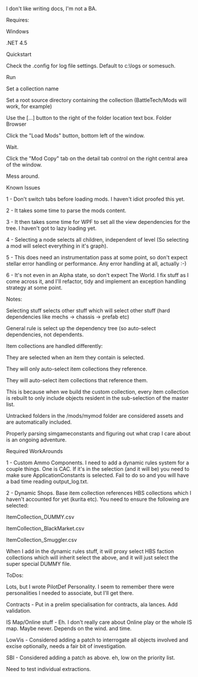 I don't like writing docs, I'm not a BA.

Requires:

Windows

.NET 4.5

Quickstart

Check the .config for log file settings. Default to c:\logs or somesuch.

Run

Set a collection name

Set a root source directory containing the collection (BattleTech/Mods will work, for example)

Use the [...] button to the right of the folder location text box. Folder Browser

Click the "Load Mods" button, bottom left of the window.

Wait.

Click the "Mod Copy" tab on the detail tab control on the right central area of the window.

Mess around.


Known Issues

1 - Don't switch tabs before loading mods. I haven't idiot proofed this yet.

2 - It takes some time to parse the mods content. 

3 - It then takes some time for WPF to set all the view dependencies for the tree. I haven't got to lazy loading yet.

4 - Selecting a node selects all children, independent of level (So selecting a mod will select everything in it's graph).

5 - This does need an instrumentation pass at some point, so don't expect stellar error handling or performance. Any error handling at all, actually :-) 

6 - It's not even in an Alpha state, so don't expect The World. I fix stuff as I come across it, and I'll refactor, tidy and implement an exception handling strategy at some point.


Notes:

Selecting stuff selects other stuff which will select other stuff (hard dependencies like mechs -> chassis -> prefab etc)

General rule is select up the dependency tree (so auto-select dependencies, not dependents. 

Item collections are handled differently: 

  They are selected when an item they contain is selected.
  
  They will only auto-select item collections they reference.
  
  They will auto-select item collections that reference them.
  
This is because when we build the custom collection, every item collection is rebuilt to only include objects resident in the sub-selection of the master list.

Untracked folders in the /mods/mymod folder are considered assets and are automatically included.

Properly parsing simgameconstants and figuring out what crap I care about is an ongoing adventure.


Required WorkArounds

1 - Custom Ammo Components. I need to add a dynamic rules system for a couple things. One is CAC. If it's in the selection (and it will be) you need to make sure ApplicationConstants is selected. Fail to do so and you will have a bad time reading output_log.txt.

2 - Dynamic Shops. Base item collection references HBS collections which I haven't accounted for yet (kurita etc). You need to ensure the following are selected: 


ItemCollection_DUMMY.csv

ItemCollection_BlackMarket.csv

ItemCollection_Smuggler.csv


When I add in the dynamic rules stuff, it will proxy select HBS faction collections which will inherit select the above, and it will just select the super special DUMMY file.


ToDos:

Lots, but I wrote PilotDef Personality. I seem to remember there were personalities I needed to associate, but I'll get there.

Contracts - Put in a prelim specialisation for contracts, ala lances. Add validation. 

IS Map/Online stuff - Eh. I don't really care about Online play or the whole IS map. Maybe never. Depends on the wind. and time.

LowVis - Considered adding a patch to interrogate all objects involved and excise optionally, needs a fair bit of investigation.

SBI - Considered adding a patch as above. eh, low on the priority list.

Need to test individual extractions.
